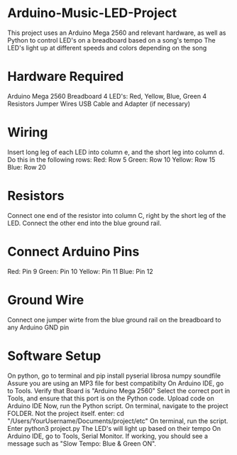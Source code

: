 # Arduino-Music-LED-Project
This project uses an Arduino Mega 2560 and relevant hardware, as well as Python to control LED's on a breadboard based on a song's tempo
The LED's light up at different speeds and colors depending on the song
# Hardware Required
Arduino Mega 2560
Breadboard
4 LED's: Red, Yellow, Blue, Green
4 Resistors
Jumper Wires
USB Cable and Adapter (if necessary)
# Wiring
Insert long leg of each LED into column e, and the short leg into column d. Do this in the following rows:
Red: Row 5
Green: Row 10
Yellow: Row 15
Blue: Row 20
# Resistors
Connect one end of the resistor into column C, right by the short leg of the LED. Connect the other end into the blue ground rail.
# Connect Arduino Pins
Red: Pin 9
Green: Pin 10
Yellow: Pin 11
Blue: Pin 12
# Ground Wire
Connect one jumper wirte from the blue ground rail on the breadboard to any Arduino GND pin
# Software Setup
On python, go to terminal and pip install pyserial librosa numpy soundfile
Assure you are using an MP3 file for best compatibilty
On Arduino IDE, go to Tools. Verify that Board is "Arduino Mega 2560"
Select the correct port in Tools, and ensure that this port is on the Python code.
Upload code on Arduino IDE
Now, run the Python script. On terminal, navigate to the project FOLDER. Not the project itself. enter: cd "/Users/YourUsername/Documents/project/etc"
On terminal, run the script. Enter python3 project.py
The LED's will light up based on their tempo
On Arduino IDE, go to Tools, Serial Monitor. If working, you should see a message such as "Slow Tempo: Blue & Green ON". 
